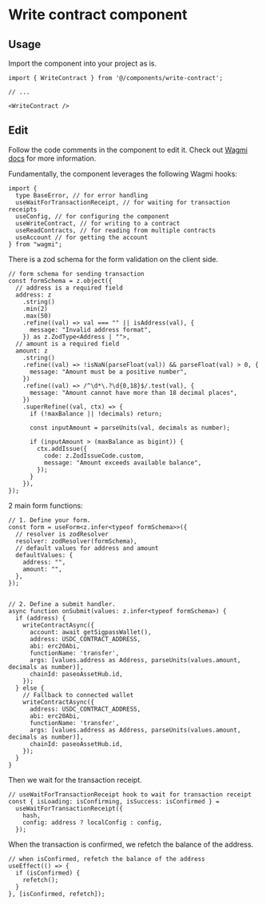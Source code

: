 # Write contract component

## Usage

Import the component into your project as is.

```tsx
import { WriteContract } from '@/components/write-contract';

// ...

<WriteContract />
```

## Edit

Follow the code comments in the component to edit it. Check out [Wagmi docs](https://wagmi.sh/react/getting-started) for more information.

Fundamentally, the component leverages the following Wagmi hooks:

```tsx
import {
  type BaseError, // for error handling
  useWaitForTransactionReceipt, // for waiting for transaction receipts
  useConfig, // for configuring the component
  useWriteContract, // for writing to a contract
  useReadContracts, // for reading from multiple contracts
  useAccount // for getting the account
} from "wagmi";
```

There is a zod schema for the form validation on the client side.

```tsx
// form schema for sending transaction
const formSchema = z.object({
  // address is a required field
  address: z
    .string()
    .min(2)
    .max(50)
    .refine((val) => val === "" || isAddress(val), {
      message: "Invalid address format",
    }) as z.ZodType<Address | "">,
  // amount is a required field
  amount: z
    .string()
    .refine((val) => !isNaN(parseFloat(val)) && parseFloat(val) > 0, {
      message: "Amount must be a positive number",
    })
    .refine((val) => /^\d*\.?\d{0,18}$/.test(val), {
      message: "Amount cannot have more than 18 decimal places",
    })
    .superRefine((val, ctx) => {
      if (!maxBalance || !decimals) return;
      
      const inputAmount = parseUnits(val, decimals as number);

      if (inputAmount > (maxBalance as bigint)) {
        ctx.addIssue({
          code: z.ZodIssueCode.custom,
          message: "Amount exceeds available balance",
        });
      }
    }),
});
```

2 main form functions:

```tsx
// 1. Define your form.
const form = useForm<z.infer<typeof formSchema>>({
  // resolver is zodResolver
  resolver: zodResolver(formSchema),
  // default values for address and amount
  defaultValues: {
    address: "",
    amount: "",
  },
});


// 2. Define a submit handler.
async function onSubmit(values: z.infer<typeof formSchema>) {
  if (address) {
    writeContractAsync({
      account: await getSigpassWallet(),
      address: USDC_CONTRACT_ADDRESS,
      abi: erc20Abi,
      functionName: 'transfer',
      args: [values.address as Address, parseUnits(values.amount, decimals as number)],
      chainId: paseoAssetHub.id,
    });
  } else {
    // Fallback to connected wallet
    writeContractAsync({
      address: USDC_CONTRACT_ADDRESS,
      abi: erc20Abi,
      functionName: 'transfer',
      args: [values.address as Address, parseUnits(values.amount, decimals as number)],
      chainId: paseoAssetHub.id,
    });
  }
}
```

Then we wait for the transaction receipt.

```tsx
// useWaitForTransactionReceipt hook to wait for transaction receipt
const { isLoading: isConfirming, isSuccess: isConfirmed } =
  useWaitForTransactionReceipt({
    hash,
    config: address ? localConfig : config,
  });
```

When the transaction is confirmed, we refetch the balance of the address.

```tsx
// when isConfirmed, refetch the balance of the address
useEffect(() => {
  if (isConfirmed) {
    refetch();
  }
}, [isConfirmed, refetch]);
```
